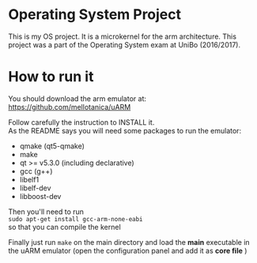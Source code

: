 # Operating System Project

This is my OS project. It is a microkernel for the arm architecture. This project  was a part of the Operating System exam at UniBo (2016/2017).

# How to run it

You should download the arm emulator at:  
https://github.com/mellotanica/uARM

Follow carefully the instruction to INSTALL it.  
As the README says you will need some packages to run the emulator:

- qmake (qt5-qmake)
- make
- qt >= v5.3.0 (including declarative)
- gcc (g++)
- libelf1
- libelf-dev
- libboost-dev

Then you'll need  to run  
 ```sudo apt-get install gcc-arm-none-eabi```  
so that you can compile the kernel

Finally just run ```make``` on the main directory and load the **main** executable in the uARM emulator (open the configuration panel and add it as **core file**  )